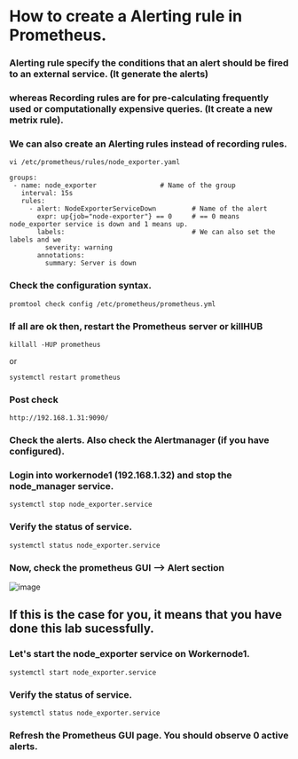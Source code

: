 # How to create a Alerting rule in Prometheus.
### Alerting rule specify the conditions that an alert should be fired to an external service. (It generate the alerts)
### whereas Recording rules are for pre-calculating frequently used or computationally expensive queries. (It create a new metrix rule).
### We can also create an Alerting rules instead of recording rules.
```
vi /etc/prometheus/rules/node_exporter.yaml
```
```
groups:
 - name: node_exporter                # Name of the group
   interval: 15s
   rules:
     - alert: NodeExporterServiceDown         # Name of the alert
       expr: up{job="node-exporter"} == 0     # == 0 means node_exporter service is down and 1 means up.
       labels:                                # We can also set the labels and we 
         severity: warning
       annotations:
         summary: Server is down
```

### Check the configuration syntax.
```
promtool check config /etc/prometheus/prometheus.yml
```
### If all are ok then, restart the Prometheus server or killHUB
```
killall -HUP prometheus
```

or 
```
systemctl restart prometheus
```

### Post check 
```
http://192.168.1.31:9090/
```

### Check the alerts. Also check the Alertmanager (if you have configured).

### Login into workernode1 (192.168.1.32) and stop the node_manager service.
```
systemctl stop node_exporter.service
```
### Verify the status of service.
```
systemctl status node_exporter.service
```
### Now, check the prometheus GUI --> Alert section

![image](https://github.com/user-attachments/assets/2011acf4-8b61-450a-912c-aafab6f35b09)


## If this is the case for you, it means that you have done this lab sucessfully. 

### Let's start the node_exporter service on Workernode1. 
```
systemctl start node_exporter.service
```
### Verify the status of service.
```
systemctl status node_exporter.service
```
### Refresh the Prometheus GUI page. You should observe 0 active alerts.

